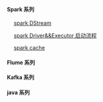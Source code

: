 #### Spark 系列
&emsp; [spark DStream](https://github.com/y0908105023/wiki/wiki/spark-dstream)

&emsp; [spark Driver&&Executor 启动流程](https://github.com/y0908105023/wiki/wiki/spark-executor-start)

&emsp; [spark cache](https://github.com/y0908105023/wiki/wiki/spark-cache)

#### Flume 系列




#### Kafka 系列


#### java 系列
